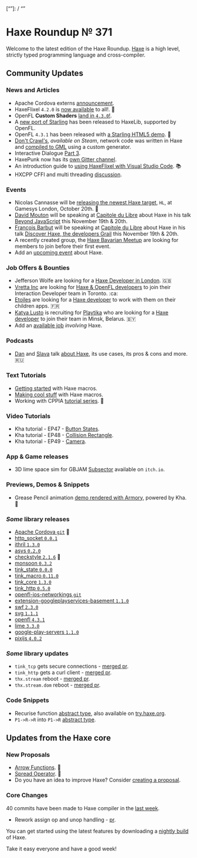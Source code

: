 [_template]: ../templates/roundup.html
[date]: / "2016-10-15 13:36:00"
[modified]: / "2016-10-16 14:45:00"
[published]: / "2016-10-16 15:00:00"
[description]: / "The latest news covering the Haxe community, featuring the latest HaxeFlixel and OpenFL releases, upcoming events, new jobs, new tutorials, new core proposals and loads more!"
[“”]: / “”

# Haxe Roundup № 371

Welcome to the latest edition of the Haxe Roundup. [Haxe](http://haxe.org/?utm_source=haxe.io) is a high level, strictly typed programming language and cross-compiler.

## Community Updates

### News and Articles

- Apache Cordova externs [announcement](https://groups.google.com/d/msg/haxelang/PccA6bTcGYw/YsN8yELtBQAJ).
- HaxeFlixel `4.2.0` is [now available](https://twitter.com/HaxeFlixel/status/785920752029732864) to all!. :tada:
- OpenFL __Custom Shaders__ [land in `4.3.0`!](https://twitter.com/Open_FL/status/785983148911845376).
- A [new port of Starling](https://twitter.com/peteshand/status/786538833646985220) has been released to HaxeLib, supported by OpenFL.
- OpenFL `4.3.1` has been released with [a Starling HTML5 demo](https://twitter.com/Open_FL/status/786973894263525376). :star2:
- [Don't Crawl's](http://store.steampowered.com/app/466770), _available on Steam_, network code was written in Haxe and [compiled to GML](https://twitter.com/YellowAfterlife/status/786055711663030273) using a custom generator.
- Interactive Dialogue [Part 3](https://twitter.com/jacobjanblom/status/786841222170238976).
- HaxePunk now has its [own Gitter channel](https://twitter.com/HaxePunk/status/784950885759594497).
- An introduction guide to [using HaxeFlixel with Visual Studio Code](https://twitter.com/HaxeFlixel/status/785921253102215172). :books:
- HXCPP CFFI and multi threading [discussion](https://groups.google.com/d/msg/haxelang/V-jzaEX7YD8/w5nI2HgKBQAJ).

### Events

- Nicolas Cannasse will be [releasing the newest Haxe target](https://twitter.com/ncannasse/status/781461240497397760), `HL`, at Gamesys London, October 20th. :star2: 
- [David Mouton](https://twitter.com/damoebius) will be speaking at [Capitole du Libre](https://twitter.com/capitoledulibre) about Haxe in his talk [Beyond JavaScript](https://2016.capitoledulibre.org/programme.html) this November 19th & 20th.
- [François Barbut](https://twitter.com/bablukid) will be speaking at [Capitole du Libre](https://twitter.com/capitoledulibre) about Haxe in his talk [Discover Haxe, the developers Grail](https://2016.capitoledulibre.org/programme.html) this November 19th & 20th.
- A recently created group, the [Haxe Bavarian Meetup](https://twitter.com/AdrianVeith/status/785083425006952448) are looking for members to join before their first event.
- Add an [upcoming event](https://github.com/skial/haxe.io/labels/events) about Haxe.

### Job Offers & Bounties

- Jefferson Wolfe are looking for a [Haxe Developer in London](https://twitter.com/Jefferson_Wolfe/status/783300475286347776). :gb:
- [Vretta Inc](https://www.vretta.com/) are looking for [Haxe & OpenFL developers](https://github.com/skial/haxe.io/issues/343#issue-183057087) to join their Interaction Developer team in Toronto. :ca:
- [Etoiles](http://www.etoiles-editions.com/) are looking for a [Haxe developer](https://groups.google.com/d/msg/haxelang/JOknwc1bzVE/dAl78CbsBgAJ) to work with them on their children apps. :fr:
- [Katya Lusto](https://twitter.com/lihamanka) is recruiting for [Playtika](https://playtika.com/) who are looking for a [Haxe developer](https://twitter.com/ryzzed/status/786251640810635264) to join their team in Minsk, Belarus. :belarus:
- Add an [available job](https://github.com/skial/haxe.io/labels/jobs) _involving_ Haxe.

### Podcasts

- [Dan](https://twitter.com/nadako) and [Slava](https://twitter.com/Slava_Ra) talk [about Haxe](https://twitter.com/and_r3w/status/785055586614448129), its use cases,
its pros & cons and more. :ru:

### Text Tutorials

- [Getting started](https://twitter.com/KentonHam/status/786614117490581504) with Haxe macros.
- [Making cool stuff](https://twitter.com/Laguna_999/status/785564638398251009) with Haxe macros.
- Working with CPPIA [tutorial series](https://twitter.com/cambiatajonas/status/786981595416764416). :star2:

### Video Tutorials

- Kha tutorial - EP47 - [Button States](https://www.youtube.com/watch?v=jL5IjtAGZW8).
- Kha tutorial - EP48 - [Collision Rectangle](https://www.youtube.com/watch?v=cWUAIPWiwFo).
- Kha tutorial - EP49 - [Camera](https://www.youtube.com/watch?v=sL46OVXws8s).

### App & Game releases

- 3D lime space sim for GBJAM [Subsector](https://twitter.com/4_AM_Games/status/785270878833483776) available on `itch.io`.

### Previews, Demos & Snippets

- Grease Pencil animation [demo rendered with Armory](https://twitter.com/luboslenco/status/787344789817683970), powered by Kha. :star2:

### *Some* library releases

- [Apache Cordova `git`](https://github.com/tokomlabs/haxe-cordova) :star2:
- [http_socket `0.0.1`](http://lib.haxe.org/p/http-socket)
- [ithril `1.3.0`](http://lib.haxe.org/p/ithril)
- [asys `0.2.0`](http://lib.haxe.org/p/asys)
- [checkstyle `2.1.6`](http://lib.haxe.org/p/checkstyle) :star2:
- [monsoon `0.3.2`](http://lib.haxe.org/p/monsoon)
- [tink_state `0.0.0`](http://lib.haxe.org/p/tink_state)
- [tink_macro `0.11.0`](http://lib.haxe.org/p/tink_macro)
- [tink_core `1.3.0`](http://lib.haxe.org/p/tink_core)
- [tink_http `0.5.0`](http://lib.haxe.org/p/tink_http)
- [openfl-ios-networkings `git`](https://github.com/jiveui/openfl-ios-networking)
- [extension-googleplayservices-basement `1.1.0`](http://lib.haxe.org/p/extension-googleplayservices-basement)
- [swf `2.3.0`](http://lib.haxe.org/p/swf)
- [svg `1.1.1`](http://lib.haxe.org/p/svg)
- [openfl `4.3.1`](http://lib.haxe.org/p/openfl)
- [lime `3.3.0`](http://lib.haxe.org/p/lime)
- [google-play-servers `1.1.0`](http://lib.haxe.org/p/google-play-services)
- [pixijs `4.0.2`](http://lib.haxe.org/p/pixijs)
 
### *Some* library updates

- `tink_tcp` gets secure connections - [merged pr](https://github.com/haxetink/tink_tcp/pull/8).
- `tink_http` gets a curl client - [merged pr](https://github.com/haxetink/tink_http/pull/50).
- `thx.stream` reboot - [merged pr](https://github.com/fponticelli/thx.stream/pull/3).
- `thx.stream.dom` reboot - [merged pr](https://github.com/fponticelli/thx.stream.dom/pull/2).

### Code Snippets

- Recurise function [abstract type](https://groups.google.com/d/msg/haxelang/SVudA2XeOgI/_e_S2dcLBwAJ), also available on [try.haxe.org](http://try.haxe.org/#42994).
- `P1->R->R` into `P1->R` [abstract type](https://groups.google.com/d/msg/haxelang/U8uEnhMHaas/oDcqJwRqBwAJ).

## Updates from the Haxe core

### New Proposals

- [Arrow Functions](https://github.com/HaxeFoundation/haxe-evolution/pull/8). :star2:
- [Spread Operator](https://github.com/HaxeFoundation/haxe-evolution/pull/7). :star2:
- Do you have an idea to improve Haxe? Consider [creating a proposal].

### Core Changes

40 commits have been made to Haxe compiler in the [last week].

- Rework assign op and unop handling - [pr](https://github.com/HaxeFoundation/haxe/pull/5752).

You can get started using the latest features by downloading a [nightly build] of Haxe.

Take it easy everyone and have a good week!

[last week]: https://github.com/issues?utf8=%E2%9C%93&q=closed%3A2016-10-08..2016-10-16+org%3Ahaxefoundation+is%3Aclosed+
[nightly build]: http://build.haxe.org
[creating a proposal]: https://github.com/HaxeFoundation/haxe-evolution
